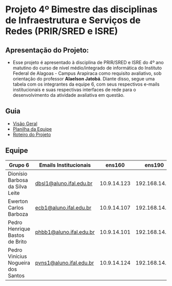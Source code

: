 # Projeto 4º Bimestre das disciplinas de Infraestrutura e Serviços de Redes (PRIR/SRED e ISRE)

## Apresentação do Projeto:

- Esse projeto é apresentado à disciplina de PRIR/SRED e ISRE do 4º ano matutino do curso de nível médio/integrado de informática do Instituto Federal de Alagoas - Campus Arapiraca como requisito avaliativo, sob orientação do professor **Alaelson Jatobá**. Diante disso, segue uma tabela com os integrantes da equipe 6, com seus respectivos e-mails institucionais e suas respectivas interfaces de rede para o desenvolvimento da atividade avaliativa em questão.

## Guia

- [Visão Geral](https://github.com/pedrohenriquee8/projetofinal-grupo6-914/tree/main/projeto-4b-sred)
- [Planilha da Equipe]()
- [Roteiro do Projeto](https://github.com/pedrohenriquee8/projetofinal-grupo6-914/tree/main/projeto-4b-sred/roteiro)

## Equipe

| Grupo 6                            | Emails Institucionais   | ens160      | ens190        |
| ---------------------------------- | ----------------------- | ----------- | ------------- |
| Dionísio Barbosa da Silva Leite    | dbsl1@aluno.ifal.edu.br | 10.9.14.123 | 192.168.14.90 |
| Ewerton Carlos Barboza             | ecb1@aluno.ifal.edu.br  | 10.9.14.107 | 192.168.14.92 |
| Pedro Henrique Bastos de Brito     | phbb1@aluno.ifal.edu.br | 10.9.14.101 | 192.168.14.89 |
| Pedro Vinícius Nogueira dos Santos | pvns1@aluno.ifal.edu.br | 10.9.14.124 | 192.168.14.91 |
